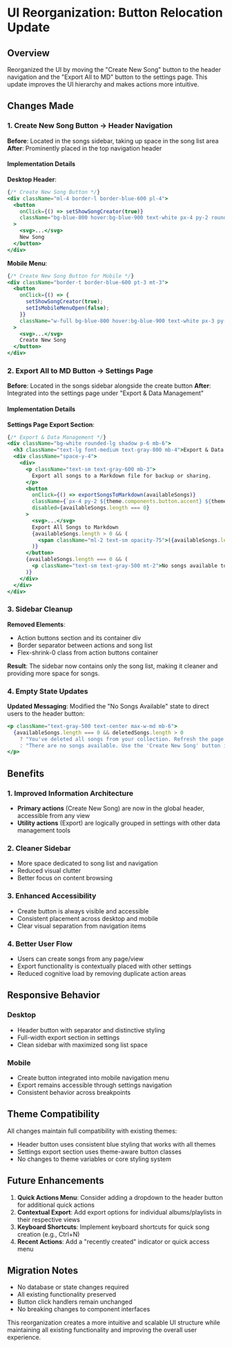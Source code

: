 # UI Reorganization: Button Relocation Update

## Overview

Reorganized the UI by moving the "Create New Song" button to the header navigation and the "Export All to MD" button to the settings page. This update improves the UI hierarchy and makes actions more intuitive.

## Changes Made

### 1. Create New Song Button → Header Navigation

**Before**: Located in the songs sidebar, taking up space in the song list area
**After**: Prominently placed in the top navigation header

#### Implementation Details

**Desktop Header**:
```jsx
{/* Create New Song Button */}
<div className="ml-4 border-l border-blue-600 pl-4">
  <button
    onClick={() => setShowSongCreator(true)}
    className="bg-blue-800 hover:bg-blue-900 text-white px-4 py-2 rounded-md text-sm font-medium flex items-center transition-colors duration-200"
  >
    <svg>...</svg>
    New Song
  </button>
</div>
```

**Mobile Menu**:
```jsx
{/* Create New Song Button for Mobile */}
<div className="border-t border-blue-600 pt-3 mt-3">
  <button
    onClick={() => {
      setShowSongCreator(true);
      setIsMobileMenuOpen(false);
    }}
    className="w-full bg-blue-800 hover:bg-blue-900 text-white px-3 py-2 rounded-md text-sm font-medium flex items-center justify-center transition-colors duration-200"
  >
    <svg>...</svg>
    Create New Song
  </button>
</div>
```

### 2. Export All to MD Button → Settings Page

**Before**: Located in the songs sidebar alongside the create button
**After**: Integrated into the settings page under "Export & Data Management"

#### Implementation Details

**Settings Page Export Section**:
```jsx
{/* Export & Data Management */}
<div className="bg-white rounded-lg shadow p-6 mb-6">
  <h3 className="text-lg font-medium text-gray-800 mb-4">Export & Data Management</h3>
  <div className="space-y-4">
    <div>
      <p className="text-sm text-gray-600 mb-3">
        Export all songs to a Markdown file for backup or sharing.
      </p>
      <button
        onClick={() => exportSongsToMarkdown(availableSongs)}
        className={`px-4 py-2 ${theme.components.button.accent} ${theme.layout.borderRadius} flex items-center transition-colors duration-200`}
        disabled={availableSongs.length === 0}
      >
        <svg>...</svg>
        Export All Songs to Markdown
        {availableSongs.length > 0 && (
          <span className="ml-2 text-sm opacity-75">({availableSongs.length} songs)</span>
        )}
      </button>
      {availableSongs.length === 0 && (
        <p className="text-sm text-gray-500 mt-2">No songs available to export.</p>
      )}
    </div>
  </div>
</div>
```

### 3. Sidebar Cleanup

**Removed Elements**:
- Action buttons section and its container div
- Border separator between actions and song list
- Flex-shrink-0 class from action buttons container

**Result**: The sidebar now contains only the song list, making it cleaner and providing more space for songs.

### 4. Empty State Updates

**Updated Messaging**: Modified the "No Songs Available" state to direct users to the header button:
```jsx
<p className="text-gray-500 text-center max-w-md mb-6">
  {availableSongs.length === 0 && deletedSongs.length > 0 
    ? "You've deleted all songs from your collection. Refresh the page to restore them."
    : "There are no songs available. Use the 'Create New Song' button in the header to get started."}
</p>
```

## Benefits

### 1. Improved Information Architecture
- **Primary actions** (Create New Song) are now in the global header, accessible from any view
- **Utility actions** (Export) are logically grouped in settings with other data management tools

### 2. Cleaner Sidebar
- More space dedicated to song list and navigation
- Reduced visual clutter
- Better focus on content browsing

### 3. Enhanced Accessibility
- Create button is always visible and accessible
- Consistent placement across desktop and mobile
- Clear visual separation from navigation items

### 4. Better User Flow
- Users can create songs from any page/view
- Export functionality is contextually placed with other settings
- Reduced cognitive load by removing duplicate action areas

## Responsive Behavior

### Desktop
- Header button with separator and distinctive styling
- Full-width export section in settings
- Clean sidebar with maximized song list space

### Mobile
- Create button integrated into mobile navigation menu
- Export remains accessible through settings navigation
- Consistent behavior across breakpoints

## Theme Compatibility

All changes maintain full compatibility with existing themes:
- Header button uses consistent blue styling that works with all themes
- Settings export section uses theme-aware button classes
- No changes to theme variables or core styling system

## Future Enhancements

1. **Quick Actions Menu**: Consider adding a dropdown to the header button for additional quick actions
2. **Contextual Export**: Add export options for individual albums/playlists in their respective views
3. **Keyboard Shortcuts**: Implement keyboard shortcuts for quick song creation (e.g., Ctrl+N)
4. **Recent Actions**: Add a "recently created" indicator or quick access menu

## Migration Notes

- No database or state changes required
- All existing functionality preserved
- Button click handlers remain unchanged
- No breaking changes to component interfaces

This reorganization creates a more intuitive and scalable UI structure while maintaining all existing functionality and improving the overall user experience.
